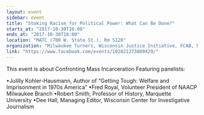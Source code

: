 ```yaml
---
layout: event
sidebar: event
title: "Stoking Racism for Political Power: What Can Be Done?"
starts_at: "2017-10-30T16:00"
ends_at: "2017-10-30T18:00"
location: "MATC (700 W. State St.), Rm S120"
organization: "Milwaukee Turners, Wisconsin Justice Initiative, FCAB, National Lawyer's Guild-MKE Chapter"
link: "https://www.facebook.com/events/102821273809429/"
---
```


This event is about Confronting Mass Incarceration Featuring panelists:

•Julilly Kohler-Hausmann, Author of “Getting Tough: Welfare and Imprisonment in 1970s America”
•Fred Royal, Volunteer President of NAACP Milwaukee Branch
•Robert Smith, Professor of History, Marquette University
•Dee Hall, Managing Editor, Wisconsin Center for Investigative Journalism
